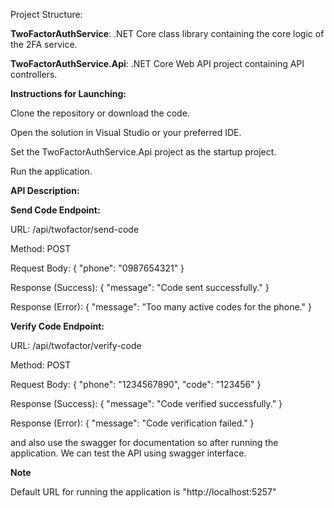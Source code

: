 Project Structure:

**TwoFactorAuthService**: .NET Core class library containing the core logic of the 2FA service.

**TwoFactorAuthService.Api**: .NET Core Web API project containing API controllers.

**Instructions for Launching:**

Clone the repository or download the code.

Open the solution in Visual Studio or your preferred IDE.

Set the TwoFactorAuthService.Api project as the startup project.

Run the application.

**API Description:**

**Send Code Endpoint:**

URL: /api/twofactor/send-code

Method: POST

Request Body: { "phone": "0987654321" }

Response (Success): { "message": "Code sent successfully." }

Response (Error): { "message": "Too many active codes for the phone." }

**Verify Code Endpoint:**

URL: /api/twofactor/verify-code

Method: POST

Request Body: { "phone": "1234567890", "code": "123456" }

Response (Success): { "message": "Code verified successfully." }

Response (Error): { "message": "Code verification failed." }

and also use the swagger for documentation so after running the application. We can test the API using swagger interface.

**Note**

Default URL for running the application is "http://localhost:5257"
